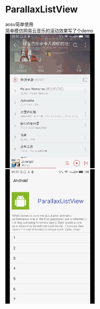 # ParallaxListView
aosv简单使用
</br>
简单模仿网易云音乐的滚动效果写了个demo
</br>
![image](https://github.com/YuanWenHai/ParallaxListView/blob/master/app/image/device-201_clip.gif)    
![image](https://github.com/YuanWenHai/ParallaxListView/blob/master/app/image/device-201_clip1.gif)

